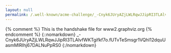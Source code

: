 ```yaml
---
layout: null
permalink: /.well-known/acme-challenge/_-Cnyk6JUryAZjLWLRqwJJipRI3TLAlvfWKTgifkf7o
---
```

{% comment %} 
    This is the handshake file for www2.graphviz.org
{% endcomment %}
{::nomarkdown}
_-Cnyk6JUryAZjLWLRqwJJipRI3TLAlvfWKTgifkf7o.fUTvTeSmsgr1VQhI12dquUasmMlRIhj67DALNuPpRS0
{:/nomarkdown}

